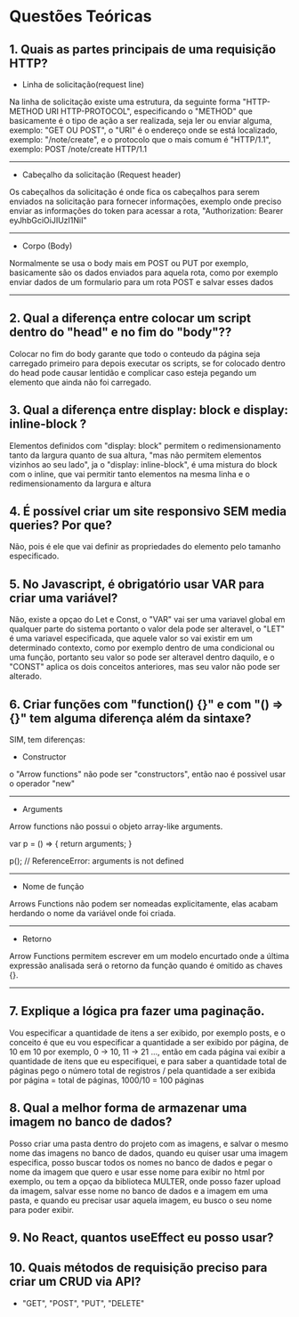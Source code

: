 # Questões Teóricas

## 1. Quais as partes principais de uma requisição HTTP?

+ Linha de solicitação(request line)

Na linha de solicitação existe uma estrutura, da seguinte forma "HTTP-METHOD URI HTTP-PROTOCOL", especificando o "METHOD" que basicamente é o tipo de ação a ser realizada, seja ler ou enviar alguma, exemplo: "GET OU POST", o "URI" é o endereço onde se está localizado, exemplo: "/note/create", e o protocolo que o mais comum é "HTTP/1.1", exemplo: POST /note/create HTTP/1.1

--------------------------------------

+ Cabeçalho da solicitação (Request header)

Os cabeçalhos da solicitação é onde fica os cabeçalhos para serem enviados na solicitação para fornecer informações, exemplo onde preciso enviar as informações do token para acessar a rota, "Authorization: Bearer eyJhbGciOiJIUzI1NiI"

--------------------------------------

+ Corpo (Body)

Normalmente se usa o body mais em POST ou PUT por exemplo, basicamente são os dados enviados para aquela rota, como por exemplo enviar dados de um formulario para um rota POST e salvar esses dados

--------------------------------------

## 2. Qual a diferença entre colocar um script dentro do "head" e no fim do "body"??

Colocar no fim do body garante que todo o conteudo da página seja carregado primeiro para depois executar os scripts, se for colocado dentro do head pode causar lentidão e complicar caso esteja pegando um elemento que ainda não foi carregado.

## 3. Qual a diferença entre display: block e display: inline-block ?

Elementos definidos com "display: block" permitem o redimensionamento tanto da largura quanto de sua altura, "mas não permitem elementos vizinhos ao seu lado", ja o "display: inline-block", é uma mistura do block com o inline, que vai permitir tanto elementos na mesma linha e o redimensionamento da largura e altura

## 4. É possível criar um site responsivo SEM media queries? Por que?

Não, pois é ele que vai definir as propriedades do elemento pelo tamanho especificado.

## 5. No Javascript, é obrigatório usar VAR para criar uma variável?

Não, existe a opçao do Let e Const, o "VAR" vai ser uma variavel global em qualquer parte do sistema portanto o valor dela pode ser alteravel, o "LET" é uma variavel especificada, que aquele valor so vai existir em um determinado contexto, como por exemplo dentro de uma condicional ou uma função, portanto seu valor so pode ser alteravel dentro daquilo, e o "CONST" aplica os dois conceitos anteriores, mas seu valor não pode ser alterado.

## 6. Criar funções com "function() {}" e com "() => {}" tem alguma diferença além da sintaxe?

SIM, tem diferenças: 

+ Constructor

o "Arrow functions" não pode ser "constructors", então nao é possivel usar o operador "new"

--------------------------------------

+ Arguments

Arrow functions não possui o objeto array-like arguments.

var p = () => {
  return arguments;
}

p(); // ReferenceError: arguments is not defined

--------------------------------------

+ Nome de função

Arrows Functions não podem ser nomeadas explicitamente, elas acabam herdando o nome da variável onde foi criada.

--------------------------------------

+ Retorno

Arrow Functions permitem escrever em um modelo encurtado onde a última expressão analisada será o retorno da função quando é omitido as chaves {}.

--------------------------------------

## 7. Explique a lógica pra fazer uma paginação.

Vou especificar a quantidade de itens a ser exibido, por exemplo posts, e o conceito é que eu vou especificar a quantidade a ser exibido por página, de 10 em 10 por exemplo, 0 -> 10, 11 -> 21 ..., então em cada página vai exibir a quantidade de itens que eu especifiquei, e para saber a quantidade total de páginas pego o número total de registros / pela quantidade a ser exibida por página = total de páginas, 1000/10 = 100 páginas

## 8. Qual a melhor forma de armazenar uma imagem no banco de dados?

Posso criar uma pasta dentro do projeto com as imagens, e salvar o mesmo nome das imagens no banco de dados, quando eu quiser usar uma imagem especifica, posso buscar todos os nomes no banco de dados e pegar o nome da imagem que quero e usar esse nome para exibir no html por exemplo, ou tem a opçao da biblioteca MULTER, onde posso fazer upload da imagem, salvar esse nome no banco de dados e a imagem em uma pasta, e quando eu precisar usar aquela imagem, eu busco o seu nome para poder exibir.

## 9. No React, quantos useEffect eu posso usar?

## 10. Quais métodos de requisição preciso para criar um CRUD via API?

+ "GET", "POST", "PUT", "DELETE"
